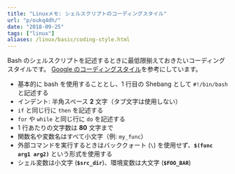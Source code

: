 ```yaml
---
title: "Linuxメモ: シェルスクリプトのコーディングスタイル"
url: "p/oukq4dh/"
date: "2018-09-25"
tags: ["linux"]
aliases: /linux/basic/coding-style.html
---
```


Bash のシェルスクリプトを記述するときに最低限揃えておきたいコーディングスタイルです。
[Google のコーディングスタイル](http://google.github.io/styleguide/shell.xml)を参考にしています。

- 基本的に bash を使用することとし、1 行目の Shebang として `#!/bin/bash` と記述する
- インデント: 半角スペース **2** 文字（タブ文字は使用しない）
- `if` と同じ行に `then` を記述する
- `for` や `while` と同じ行に `do` を記述する
- 1 行あたりの文字数は **80** 文字まで
- 関数名や変数名はすべて小文字（例: `my_func`）
- 外部コマンドを実行するときはバッククォート (`\`) を使用せず、**`$(func arg1 arg2)`** という形式を使用する
- シェル変数は小文字 (**`$src_dir`**)、環境変数は大文字 (**`$FOO_BAR`**)

